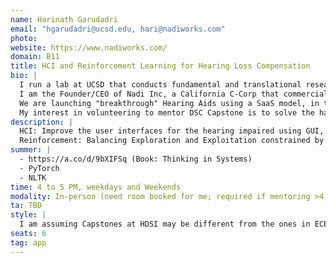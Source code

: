 ```yaml
---
name: Harinath Garudadri
email: "hgarudadri@ucsd.edu, hari@nadiworks.com"
photo:
website: https://www.nadiworks.com/
domain: B11
title: HCI and Reinforcement Learning for Hearing Loss Compensation
bio: |
  I run a lab at UCSD that conducts fundamental and translational research at the intersection of Technology, Healthcare, and Education -- THELab.  
  I am the Founder/CEO of Nadi Inc, a California C-Corp that commercializes translational research in academia.  
  We are launching "breakthrough" Hearing Aids using a SaaS model, in time for the 2025 Holiday season.  
  My interest in volunteering to mentor DSC Capstone is to solve the hard problems in the area of Hearing Aids, and restore the function of our ability to communicate in a natural language.
description: |
  HCI: Improve the user interfaces for the hearing impaired using GUI, Voice User Interfaces, and Gesture-based Interfaces.  
  Reinforcement: Balancing Exploration and Exploitation constrained by available (but growing) feedback data from users.
summer: |
  - https://a.co/d/9bXIFSq (Book: Thinking in Systems)  
  - PyTorch  
  - NLTK
time: 4 to 5 PM, weekdays and Weekends
modality: In-person (need room booked for me; required if mentoring >4 students in-person)
ta: TBD
style: |
  I am assuming Capstones at HDSI may be different from the ones in ECE. I will have weekly presentations by a selected student and will count to grading.
seats: 6
tag: app
---
```

